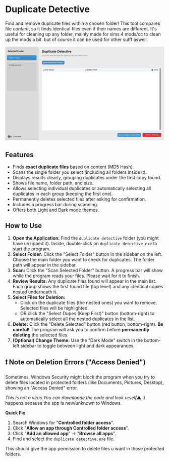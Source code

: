 
# Duplicate Detective

Find and remove duplicate files within a chosen folder! This tool compares file *content*, so it finds identical files even if their names are different. It's useful for cleaning up any folder, mainly made for sims 4 mods/cc to clean up the mods a bit.
but of course it can be used for other sutff aswell.

![Screenshot of Duplicate Detective](<https://github.com/Nemofinder90/Duplicate-Detective/blob/main/Screenshot%202025-04-14%20004259.png?raw=true>)


## Features

* Finds **exact duplicate files** based on content (MD5 Hash).
* Scans the single folder you select (including all folders inside it).
* Displays results clearly, grouping duplicates under the first copy found.
* Shows file name, folder path, and size.
* Allows selecting individual duplicates or automatically selecting all duplicates in each group (keeping the first one).
* Permanently deletes selected files after asking for confirmation.
* Includes a progress bar during scanning.
* Offers both Light and Dark mode themes.

## How to Use

1.  **Open the Application:** Find the `duplicate detective` folder (you might have unzipped it). Inside, double-click on `duplicate detective.exe` to start the program.
2.  **Select Folder:** Click the "Select Folder" button in the sidebar on the left. Choose the main folder you want to check for duplicates. The folder path will appear in the sidebar.
3.  **Scan:** Click the "Scan Selected Folder" button. A progress bar will show while the program reads your files. Please wait for it to finish.
4.  **Review Results:** Any duplicate files found will appear in the main list. Each group shows the first found file (top level) and any identical copies nested underneath it.
5.  **Select Files for Deletion:**
    * Click on the duplicate files (the nested ones) you want to remove. Selected files will be highlighted.
    * OR click the "Select Dupes (Keep First)" button (bottom-right) to automatically select all the nested duplicates in the list.
6.  **Delete:** Click the "Delete Selected" button (red button, bottom-right). **Be careful!** The program will ask you to confirm before **permanently deleting** the selected files.
7.  **(Optional) Change Theme:** Use the "Dark Mode" switch in the bottom-left sidebar to toggle between light and dark appearances.


## ❗ Note on Deletion Errors ("Access Denied")

Sometimes, Windows Security might block the program when you try to delete files located in protected folders (like Documents, Pictures, Desktop), showing an "Access Denied" error.

*This is *not* a virus You can downloade the code and look urself*⚠️ It happens because the app is new/unknown to Windows.

**Quick Fix**

1.  Search Windows for "**Controlled folder access**".
2.  Click "**Allow an app through Controlled folder access**".
3.  Click "**Add an allowed app**" -> "**Browse all apps**".
4.  Find and select the `duplicate detective.exe` file.

This should give the app permission to delete files u want in those protected folders.
